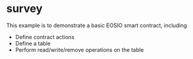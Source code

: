 # survey

This example is to demonstrate a basic EOSIO smart contract, including

- Define contract actions
- Define a table
- Perform read/write/remove operations on the table
